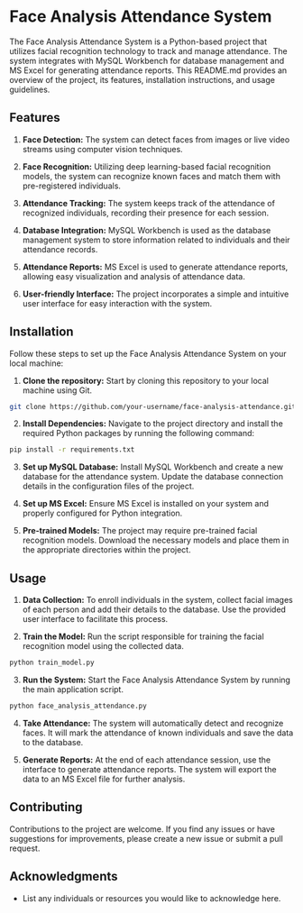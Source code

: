 # Face Analysis Attendance System

The Face Analysis Attendance System is a Python-based project that utilizes facial recognition technology to track and manage attendance. The system integrates with MySQL Workbench for database management and MS Excel for generating attendance reports. This README.md provides an overview of the project, its features, installation instructions, and usage guidelines.

## Features

1. **Face Detection:** The system can detect faces from images or live video streams using computer vision techniques.

2. **Face Recognition:** Utilizing deep learning-based facial recognition models, the system can recognize known faces and match them with pre-registered individuals.

3. **Attendance Tracking:** The system keeps track of the attendance of recognized individuals, recording their presence for each session.

4. **Database Integration:** MySQL Workbench is used as the database management system to store information related to individuals and their attendance records.

5. **Attendance Reports:** MS Excel is used to generate attendance reports, allowing easy visualization and analysis of attendance data.

6. **User-friendly Interface:** The project incorporates a simple and intuitive user interface for easy interaction with the system.

## Installation

Follow these steps to set up the Face Analysis Attendance System on your local machine:

1. **Clone the repository:** Start by cloning this repository to your local machine using Git.

```bash
git clone https://github.com/your-username/face-analysis-attendance.git
```

2. **Install Dependencies:** Navigate to the project directory and install the required Python packages by running the following command:

```bash
pip install -r requirements.txt
```

3. **Set up MySQL Database:** Install MySQL Workbench and create a new database for the attendance system. Update the database connection details in the configuration files of the project.

4. **Set up MS Excel:** Ensure MS Excel is installed on your system and properly configured for Python integration.

5. **Pre-trained Models:** The project may require pre-trained facial recognition models. Download the necessary models and place them in the appropriate directories within the project.

## Usage

1. **Data Collection:** To enroll individuals in the system, collect facial images of each person and add their details to the database. Use the provided user interface to facilitate this process.

2. **Train the Model:** Run the script responsible for training the facial recognition model using the collected data.

```bash
python train_model.py
```

3. **Run the System:** Start the Face Analysis Attendance System by running the main application script.

```bash
python face_analysis_attendance.py
```

4. **Take Attendance:** The system will automatically detect and recognize faces. It will mark the attendance of known individuals and save the data to the database.

5. **Generate Reports:** At the end of each attendance session, use the interface to generate attendance reports. The system will export the data to an MS Excel file for further analysis.

## Contributing

Contributions to the project are welcome. If you find any issues or have suggestions for improvements, please create a new issue or submit a pull request.

## Acknowledgments

* List any individuals or resources you would like to acknowledge here.
